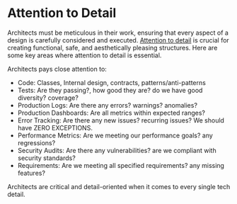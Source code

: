 # Attention to Detail

Architects must be meticulous in their work, ensuring that every aspect of a design is carefully considered and executed. [Attention to detail](https://diego-pacheco.blogspot.com/2025/10/its-all-about-attention.html) is crucial for creating functional, safe, and aesthetically pleasing structures. Here are some key areas where attention to detail is essential.

Architects pays close attention to:
* Code: Classes, Internal design, contracts, patterns/anti-patterns
* Tests: Are they passing?, how good they are? do we have good diversity? coverage?
* Production Logs: Are there any errors? warnings? anomalies?
* Production Dashboards: Are all metrics within expected ranges?
* Error Tracking: Are there any new issues? recurring issues? We should have ZERO EXCEPTIONS.
* Performance Metrics: Are we meeting our performance goals? any regressions?
* Security Audits: Are there any vulnerabilities? are we compliant with security standards?
* Requirements: Are we meeting all specified requirements? any missing features?

Architects are critical and detail-oriented when it comes to every single tech detail.
